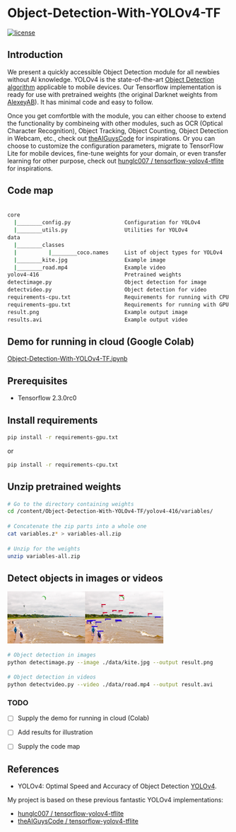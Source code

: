 # Object-Detection-With-YOLOv4-TF

[![license](https://img.shields.io/github/license/mashape/apistatus.svg)](LICENSE)

## Introduction

We present a quickly accessible Object Detection module for all newbies without AI knowledge. 
YOLOv4 is the state-of-the-art [Object Detection algorithm](https://arxiv.org/abs/2004.10934) applicable to mobile devices.
Our Tensorflow implementation is ready for use with pretrained weights 
(the original Darknet weights from [AlexeyAB](https://github.com/AlexeyAB/darknet)). 
It has minimal code and easy to follow.

Once you get comfortble with the module, 
you can either choose to extend the functionality by combineing with other modules, 
such as OCR (Optical Character Recognition), Object Tracking, Object Counting, Object Detection in Webcam, etc., 
check out [theAIGuysCode](https://github.com/theAIGuysCode) for inspirations. 
Or you can choose to customize the configuration parameters, 
migrate to TensorFlow Lite for mobile devices, 
fine-tune weights for your domain, 
or even transfer learning for other purpose, 
check out [hunglc007 / tensorflow-yolov4-tflite](https://github.com/hunglc007/tensorflow-yolov4-tflite) for inspirations.

## Code map
```bash

core
  |________config.py                 Configuration for YOLOv4
  |________utils.py                  Utilities for YOLOv4
data
  |________classes
  |          |________coco.names     List of object types for YOLOv4  
  |________kite.jpg                  Example image
  |________road.mp4                  Example video
yolov4-416                           Pretrained weights
detectimage.py                       Object detection for image
detectvideo.py                       Object detection for video
requirements-cpu.txt                 Requirements for running with CPU
requirements-gpu.txt                 Requirements for running with GPU
result.png                           Example output image
results.avi                          Example output video

```
## Demo for running in cloud (Google Colab)
[Object-Detection-With-YOLOv4-TF.ipynb](https://drive.google.com/file/d/1m5tK7C2K0YriWMSMm3T2LQDCHD2jKAJY/view?usp=sharing) 

## Prerequisites
- Tensorflow 2.3.0rc0

## Install requirements

```bash
pip install -r requirements-gpu.txt

```
or

```bash
pip install -r requirements-cpu.txt

```

## Unzip pretrained weights

```bash
# Go to the directory containing weights
cd /content/Object-Detection-With-YOLOv4-TF/yolov4-416/variables/

# Concatenate the zip parts into a whole one
cat variables.z* > variables-all.zip

# Unzip for the weights
unzip variables-all.zip

```

## Detect objects in images or videos
<img src="https://github.com/yuhang2685/Object-Detection-With-YOLOv4-TF/blob/main/data/kite.jpg" width="35%"><img src="https://github.com/yuhang2685/Object-Detection-With-YOLOv4-TF/blob/main/result.png" width="35%">

```bash
# Object detection in images
python detectimage.py --image ./data/kite.jpg --output result.png

# Object detection in videos
python detectvideo.py --video ./data/road.mp4 --output result.avi

```
### TODO
* [ ]  Supply the demo for running in cloud (Colab)
* [ ]  Add results for illustration
* [ ]  Supply the code map


## References

  * YOLOv4: Optimal Speed and Accuracy of Object Detection [YOLOv4](https://arxiv.org/abs/2004.10934).
  
   My project is based on these previous fantastic YOLOv4 implementations:
  * [hunglc007 / tensorflow-yolov4-tflite](https://github.com/hunglc007/tensorflow-yolov4-tflite)
  * [theAIGuysCode / tensorflow-yolov4-tflite](https://github.com/theAIGuysCode/tensorflow-yolov4-tflite)
